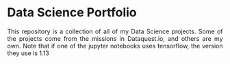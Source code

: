 # Data Science Portfolio

<p align = 'justify'>
This repository is a collection of all of my Data Science projects. Some of the projects come from the missions in Dataquest.io, and others are my own. Note that if one of the jupyter notebooks uses tensorflow, the version they use is 1.13
</p>
